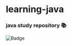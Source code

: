 # learning-java
### java study repository :books:
![Badge](https://img.shields.io/static/v1?label=java&message=v21&color=blue&style=for-the-badge&logo=JAVA)


